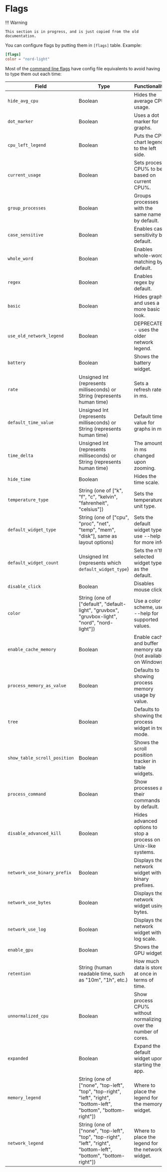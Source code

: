 # Flags

!!! Warning

    This section is in progress, and is just copied from the old documentation.

You can configure flags by putting them in `[flags]` table. Example:

```toml
[flags]
color = "nord-light"
```

Most of the [command line flags](../command-line-options.md) have config file equivalents to avoid having to type them out
each time:

| Field                        | Type                                                                                                               | Functionality                                                    |
| ---------------------------- | ------------------------------------------------------------------------------------------------------------------ | ---------------------------------------------------------------- |
| `hide_avg_cpu`               | Boolean                                                                                                            | Hides the average CPU usage.                                     |
| `dot_marker`                 | Boolean                                                                                                            | Uses a dot marker for graphs.                                    |
| `cpu_left_legend`            | Boolean                                                                                                            | Puts the CPU chart legend to the left side.                      |
| `current_usage`              | Boolean                                                                                                            | Sets process CPU% to be based on current CPU%.                   |
| `group_processes`            | Boolean                                                                                                            | Groups processes with the same name by default.                  |
| `case_sensitive`             | Boolean                                                                                                            | Enables case sensitivity by default.                             |
| `whole_word`                 | Boolean                                                                                                            | Enables whole-word matching by default.                          |
| `regex`                      | Boolean                                                                                                            | Enables regex by default.                                        |
| `basic`                      | Boolean                                                                                                            | Hides graphs and uses a more basic look.                         |
| `use_old_network_legend`     | Boolean                                                                                                            | DEPRECATED - uses the older network legend.                      |
| `battery`                    | Boolean                                                                                                            | Shows the battery widget.                                        |
| `rate`                       | Unsigned Int (represents milliseconds) or String (represents human time)                                           | Sets a refresh rate in ms.                                       |
| `default_time_value`         | Unsigned Int (represents milliseconds) or String (represents human time)                                           | Default time value for graphs in ms.                             |
| `time_delta`                 | Unsigned Int (represents milliseconds) or String (represents human time)                                           | The amount in ms changed upon zooming.                           |
| `hide_time`                  | Boolean                                                                                                            | Hides the time scale.                                            |
| `temperature_type`           | String (one of ["k", "f", "c", "kelvin", "fahrenheit", "celsius"])                                                 | Sets the temperature unit type.                                  |
| `default_widget_type`        | String (one of ["cpu", "proc", "net", "temp", "mem", "disk"], same as layout options)                              | Sets the default widget type, use --help for more info.          |
| `default_widget_count`       | Unsigned Int (represents which `default_widget_type`)                                                              | Sets the n'th selected widget type as the default.               |
| `disable_click`              | Boolean                                                                                                            | Disables mouse clicks.                                           |
| `color`                      | String (one of ["default", "default-light", "gruvbox", "gruvbox-light", "nord", "nord-light"])                     | Use a color scheme, use --help for supported values.             |
| `enable_cache_memory`        | Boolean                                                                                                            | Enable cache and buffer memory stats (not available on Windows). |
| `process_memory_as_value`    | Boolean                                                                                                            | Defaults to showing process memory usage by value.               |
| `tree`                       | Boolean                                                                                                            | Defaults to showing the process widget in tree mode.             |
| `show_table_scroll_position` | Boolean                                                                                                            | Shows the scroll position tracker in table widgets.              |
| `process_command`            | Boolean                                                                                                            | Show processes as their commands by default.                     |
| `disable_advanced_kill`      | Boolean                                                                                                            | Hides advanced options to stop a process on Unix-like systems.   |
| `network_use_binary_prefix`  | Boolean                                                                                                            | Displays the network widget with binary prefixes.                |
| `network_use_bytes`          | Boolean                                                                                                            | Displays the network widget using bytes.                         |
| `network_use_log`            | Boolean                                                                                                            | Displays the network widget with a log scale.                    |
| `enable_gpu`                 | Boolean                                                                                                            | Shows the GPU widgets.                                           |
| `retention`                  | String (human readable time, such as "10m", "1h", etc.)                                                            | How much data is stored at once in terms of time.                |
| `unnormalized_cpu`           | Boolean                                                                                                            | Show process CPU% without normalizing over the number of cores.  |
| `expanded`                   | Boolean                                                                                                            | Expand the default widget upon starting the app.                 |
| `memory_legend`              | String (one of ["none", "top-left", "top", "top-right", "left", "right", "bottom-left", "bottom", "bottom-right"]) | Where to place the legend for the memory widget.                 |
| `network_legend`             | String (one of ["none", "top-left", "top", "top-right", "left", "right", "bottom-left", "bottom", "bottom-right"]) | Where to place the legend for the network widget.                |

